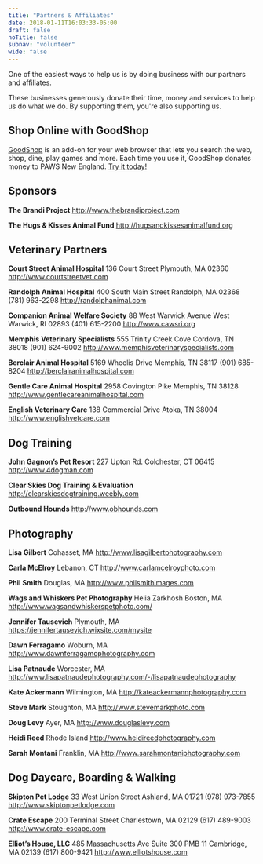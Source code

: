 ```yaml
---
title: "Partners & Affiliates"
date: 2018-01-11T16:03:33-05:00
draft: false
noTitle: false
subnav: "volunteer"
wide: false
---
```


One of the easiest ways to help us is by doing business with our partners and affiliates.

These businesses generously donate their time, money and services to help us do what we do. By supporting them, you're also supporting us.

## Shop Online with GoodShop

[GoodShop](https://www.goodshop.com/nonprofit/tipton-treasures-paws-new-england) is an add-on for your web browser that lets you search the web, shop, dine, play games and more. Each time you use it, GoodShop donates money to PAWS New England. [Try it today!](https://www.goodshop.com/nonprofit/tipton-treasures-paws-new-england)


## Sponsors

**The Brandi Project**
http://www.thebrandiproject.com

**The Hugs & Kisses Animal Fund**
http://hugsandkissesanimalfund.org


## Veterinary Partners

**Court Street Animal Hospital**
136 Court Street
Plymouth, MA 02360
http://www.courtstreetvet.com

**Randolph Animal Hospital**
400 South Main Street
Randolph, MA 02368
(781) 963-2298
http://randolphanimal.com

**Companion Animal Welfare Society**
88 West Warwick Avenue
West Warwick, RI 02893
(401) 615-2200
http://www.cawsri.org

**Memphis Veterinary Specialists**
555 Trinity Creek Cove
Cordova, TN 38018
(901) 624-9002
http://www.memphisveterinaryspecialists.com

**Berclair Animal Hospital**
5169 Wheelis Drive
Memphis, TN 38117
(901) 685-8204
http://berclairanimalhospital.com

**Gentle Care Animal Hospital**
2958 Covington Pike
Memphis, TN 38128
http://www.gentlecareanimalhospital.com

**English Veterinary Care**
138 Commercial Drive
Atoka, TN 38004
http://www.englishvetcare.com


## Dog Training

**John Gagnon’s Pet Resort**
227 Upton Rd.
Colchester, CT 06415
http://www.4dogman.com

**Clear Skies Dog Training & Evaluation**
http://clearskiesdogtraining.weebly.com

**Outbound Hounds**
http://www.obhounds.com


## Photography

**Lisa Gilbert**
Cohasset, MA
http://www.lisagilbertphotography.com

**Carla McElroy**
Lebanon, CT
http://www.carlamcelroyphoto.com

**Phil Smith**
Douglas, MA
http://www.philsmithimages.com

**Wags and Whiskers Pet Photography**
Helia Zarkhosh
Boston, MA
http://www.wagsandwhiskerspetphoto.com/

**Jennifer Tausevich**
Plymouth, MA
https://jennifertausevich.wixsite.com/mysite

**Dawn Ferragamo**
Woburn, MA
http://www.dawnferragamophotography.com


**Lisa Patnaude**
Worcester, MA
http://www.lisapatnaudephotography.com/-/lisapatnaudephotography

**Kate Ackermann**
Wilmington, MA
http://kateackermannphotography.com

**Steve Mark**
Stoughton, MA
http://www.stevemarkphoto.com

**Doug Levy**
Ayer, MA
http://www.douglaslevy.com

**Heidi Reed**
Rhode Island
http://www.heidireedphotography.com

**Sarah Montani**
Franklin, MA
http://www.sarahmontaniphotography.com


## Dog Daycare, Boarding & Walking

**Skipton Pet Lodge**
33 West Union Street
Ashland, MA 01721
(978) 973-7855
http://www.skiptonpetlodge.com

**Crate Escape**
200 Terminal Street
Charlestown, MA 02129
(617) 489-9003
http://www.crate-escape.com

**Elliot’s House, LLC**
485 Massachusetts Ave
Suite 300 PMB 11
Cambridge, MA 02139
(617) 800-9421
http://www.elliotshouse.com